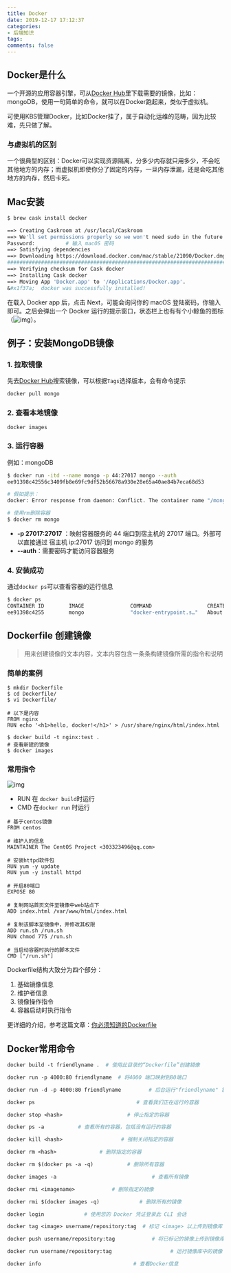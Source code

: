 ```yaml
---
title: Docker
date: 2019-12-17 17:12:37
categories:
- 后端知识
tags:
comments: false
---
```


## Docker是什么

一个开源的应用容器引擎，可从[Docker Hub](https://hub.docker.com/)里下载需要的镜像，比如：mongoDB，使用一句简单的命令，就可以在Docker跑起来，类似于虚拟机。

<!--more-->

可使用KBS管理Docker，比如Docker挂了，属于自动化运维的范畴，因为比较难，先只做了解。



### 与虚拟机的区别

一个很典型的区别：Docker可以实现资源隔离，分多少内存就只用多少，不会吃其他地方的内存；而虚拟机即使你分了固定的内存，一旦内存泄漏，还是会吃其他地方的内存，然后卡死。



## Mac安装

```dockerfile
$ brew cask install docker

==> Creating Caskroom at /usr/local/Caskroom
==> We'll set permissions properly so we won't need sudo in the future
Password:          # 输入 macOS 密码
==> Satisfying dependencies
==> Downloading https://download.docker.com/mac/stable/21090/Docker.dmg
######################################################################## 100.0%
==> Verifying checksum for Cask docker
==> Installing Cask docker
==> Moving App 'Docker.app' to '/Applications/Docker.app'.
&#x1f37a;  docker was successfully installed!
```

在载入 Docker app 后，点击 Next，可能会询问你的 macOS 登陆密码，你输入即可。之后会弹出一个 Docker 运行的提示窗口，状态栏上也有有个小鲸鱼的图标（![img](https://www.runoob.com/wp-content/uploads/2018/01/1515480613-2248-whale-x.png)）。



## 例子：安装MongoDB镜像

### 1. 拉取镜像

先去[Docker Hub](https://hub.docker.com/)搜索镜像，可以根据`Tags`选择版本，会有命令提示

```dockerfile
docker pull mongo
```

### 2. 查看本地镜像

```
docker images
```

### 3. 运行容器

例如：mongoDB

```bash
$ docker run -itd --name mongo -p 44:27017 mongo --auth
ee91398c42556c3409fb8e69fc9df52b56678a930e28e65a40ae84b7eca68d53

# 假如提示：
docker: Error response from daemon: Conflict. The container name "/mongo" is already in use by container "c85def91c800e8dd8d3d05a858cffa0228d41db43651ebbbac4ecd853983afd7". You have to remove (or rename) that container to be able to reuse that name.

# 使用rm删除容器
$ docker rm mongo
```

- **-p 27017:27017** ：映射容器服务的 44 端口到宿主机的 27017 端口。外部可以直接通过 宿主机 ip:27017 访问到 mongo 的服务
- **--auth**：需要密码才能访问容器服务

### 4. 安装成功

通过`docker ps`可以查看容器的运行信息

```bash
$ docker ps
CONTAINER ID        IMAGE               COMMAND                  CREATED              STATUS              PORTS                   NAMES
ee91398c4255        mongo               "docker-entrypoint.s…"   About a minute ago   Up About a minute   0.0.0.0:44->27017/tcp   mongo
```



## Dockerfile 创建镜像

> 用来创建镜像的文本内容，文本内容包含一条条构建镜像所需的指令和说明

### 简单的案例
```shell
$ mkdir Dockerfile
$ cd Dockerfile/
$ vi Dockerfile/

# 以下是内容
FROM nginx
RUN echo '<h1>hello, docker!</h1>' > /usr/share/nginx/html/index.html

$ docker build -t nginx:test .
# 查看新建的镜像
$ docker images
```

### 常用指令

![img](https://img2018.cnblogs.com/blog/450977/201905/450977-20190512115951746-136143052.png)

- RUN 在 `docker build`时运行
- CMD 在`docker run` 时运行

```shell
# 基于centos镜像
FROM centos

# 维护人的信息
MAINTAINER The CentOS Project <303323496@qq.com>

# 安装httpd软件包
RUN yum -y update
RUN yum -y install httpd

# 开启80端口
EXPOSE 80

# 复制网站首页文件至镜像中web站点下
ADD index.html /var/www/html/index.html

# 复制该脚本至镜像中，并修改其权限
ADD run.sh /run.sh
RUN chmod 775 /run.sh

# 当启动容器时执行的脚本文件
CMD ["/run.sh"]
```

Dockerfile结构大致分为四个部分：

1. 基础镜像信息
2. 维护者信息
3. 镜像操作指令
4. 容器启动时执行指令

更详细的介绍，参考这篇文章：[你必须知道的Dockerfile](https://www.cnblogs.com/edisonchou/p/dockerfile_inside_introduction.html)



## Docker常用命令

```dockerfile
docker build -t friendlyname .  # 使用此目录的“Dockerfile”创建镜像

docker run -p 4000:80 friendlyname  # 将4000 端口映射到80端口

docker run -d -p 4000:80 friendlyname         # 后台运行"friendlyname" 镜像并将4000 端口映射到80端口

docker ps                                 # 查看我们正在运行的容器

docker stop <hash>                     # 停止指定的容器

docker ps -a           # 查看所有的容器，包括没有运行的容器

docker kill <hash>                   # 强制关闭指定的容器

docker rm <hash>              # 删除指定的容器

docker rm $(docker ps -a -q)           # 删除所有容器 

docker images -a                               # 查看所有镜像

docker rmi <imagename>            # 删除指定的镜像

docker rmi $(docker images -q)             # 删除所有的镜像

docker login             # 使用您的 Docker 凭证登录此 CLI 会话

docker tag <image> username/repository:tag  # 标记 <image> 以上传到镜像库

docker push username/repository:tag            # 将已标记的镜像上传到镜像库

docker run username/repository:tag                   # 运行镜像库中的镜像

docker info                              # 查看Docker信息
```

